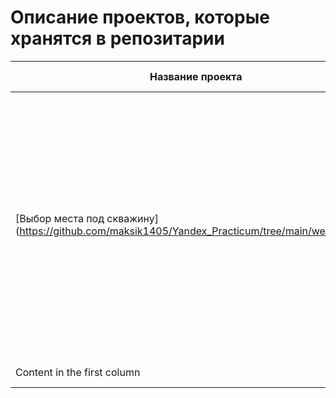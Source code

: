 # Описание проектов, которые хранятся в репозитарии

Название проекта | Описание проекта | Используемые библиотеки
------------ | ------------- | -------------
[Выбор места под скважину] (https://github.com/maksik1405/Yandex_Practicum/tree/main/well_location) | Предоставлены пробы нефти в трёх регионах: в каждом 10 000 месторождений, где измерили качество нефти и объём её запасов. Постройте модель машинного обучения, которая поможет определить регион, где добыча принесёт наибольшую прибыль. | pandas, sklearn.metrics, numpy
Content in the first column | Content in the second column



